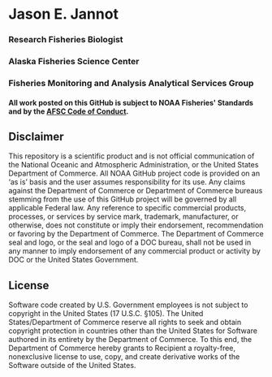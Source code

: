 # Jason E. Jannot

### Research Fisheries Biologist 

### Alaska Fisheries Science Center

### Fisheries Monitoring and Analysis Analytical Services Group

<!--# Learn more about me! [Find my website here.](add website here) -->
<!--More notes on how to do this, here: https://dev.to/charalambosioannou/create-a-dynamic-github-profile-readme-il5
-->

#### All work posted on this GitHub is subject to NOAA Fisheries' Standards and by the [AFSC Code of Conduct](https://sites.google.com/noaa.gov/myafsc/home/about-afsc).


## Disclaimer

This repository is a scientific product and is not official communication of the National Oceanic and Atmospheric Administration, or the United States Department of Commerce. All NOAA GitHub project code is provided on an ‘as is’ basis and the user assumes responsibility for its use. Any claims against the Department of Commerce or Department of Commerce bureaus stemming from the use of this GitHub project will be governed by all applicable Federal law. Any reference to specific commercial products, processes, or services by service mark, trademark, manufacturer, or otherwise, does not constitute or imply their endorsement, recommendation or favoring by the Department of Commerce. The Department of Commerce seal and logo, or the seal and logo of a DOC bureau, shall not be used in any manner to imply endorsement of any commercial product or activity by DOC or the United States Government.

## License

Software code created by U.S. Government employees is not subject to copyright in the United States (17 U.S.C. §105). The United States/Department of Commerce reserve all rights to seek and obtain copyright protection in countries other than the United States for Software authored in its entirety by the Department of Commerce. To this end, the Department of Commerce hereby grants to Recipient a royalty-free, nonexclusive license to use, copy, and create derivative works of the Software outside of the United States.
